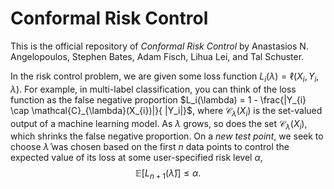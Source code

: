 # Conformal Risk Control
This is the official repository of <i>Conformal Risk Control</i> by Anastasios N. Angelopoulos, Stephen Bates, Adam Fisch, Lihua Lei, and Tal Schuster.

In the risk control problem, we are given some loss function $L_i(\lambda) = \ell(X_i,Y_i,\lambda)$.
For example, in multi-label classification, you can think of the loss function as the false negative proportion $L_i(\lambda) = 1 - \frac{|Y_{i} \cap \mathcal{C}_{\lambda}(X_{i})|}{ |Y_i|}$, where $\mathcal{C}_{\lambda}(X_{i})$ is the set-valued output of a machine learning model. 
As $\lambda$ grows, so does the set $\mathcal{C}_{\lambda}(X_{i})$, which shrinks the false negative proportion.
On a <i>new test point</i>, we seek to choose $\hat{\lambda}$ was chosen based on the first $n$ data points to control the expected value of its loss at some user-specified risk level $\alpha$, $$\mathbb{E}\big[L_{n+1}(\hat{\lambda})\big] \leq \alpha.$$

